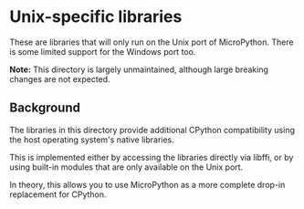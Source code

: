 Unix-specific libraries
=======================

These are libraries that will only run on the Unix port of MicroPython. There is some limited support for the Windows port too.

**Note:** This directory is largely unmaintained, although large breaking changes are not expected.

Background
----------

The libraries in this directory provide additional CPython compatibility using
the host operating system's native libraries.

This is implemented either by accessing the libraries directly via libffi, or by using built-in modules that are only available on the Unix port.

In theory, this allows you to use MicroPython as a more complete drop-in
replacement for CPython.

